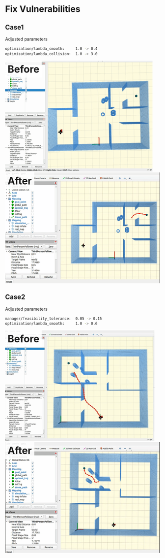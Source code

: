 # Fix Vulnerabilities
## Case1
Adjusted parameters
```bash
optimization/lambda_smooth:     1.0 -> 0.4
optimization/lambda_collision:  1.0 -> 3.0
```
<p align = "center">
<div style="position: relative; display: inline-block;">
  <div style="position: absolute; top: 0; left: 0; background-color: rgba(255, 255, 255, 0.9); padding: 8px;">
    <b style="font-size: 32px;">Before</b>
  </div>
  <img src="type1/before.gif" alt="image" style="width: auto; height: 360px;">
</div>

<div style="position: relative; display: inline-block;">
  <div style="position: absolute; top: 0; left: 0; background-color: rgba(255, 255, 255, 0.9); padding: 8px;">
    <b style="font-size: 32px;">After</b>
  </div>
  <img src="type1/after.gif" alt="image" style="width: auto; height: 360px;">
</div>
</p>

## Case2
Adjusted parameters
```bash
manager/feasibility_tolerance:  0.05 -> 0.15
optimization/lambda_smooth:     1.0 -> 0.6
```
<p align = "center">
<div style="position: relative; display: inline-block;">
  <div style="position: absolute; top: 0; left: 0; background-color: rgba(255, 255, 255, 0.9); padding: 8px;">
    <b style="font-size: 32px;">Before</b>
  </div>
  <img src="type3/before.gif" alt="image" style="width: auto; height: 360px;">
</div>

<div style="position: relative; display: inline-block;">
  <div style="position: absolute; top: 0; left: 0; background-color: rgba(255, 255, 255, 0.9); padding: 8px;">
    <b style="font-size: 32px;">After</b>
  </div>
  <img src="type3/after.gif" alt="image" style="width: auto; height: 360px;">
</div>
</p>